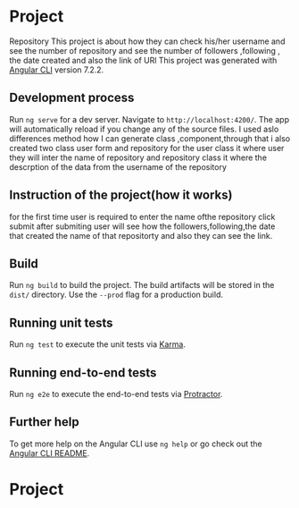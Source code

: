 # Project
Repository
This  project is about how  they can check his/her username and see the number of repository and see the number of followers ,following , the date created  and also the link of URl
This project was generated with [Angular CLI](https://github.com/angular/angular-cli) version 7.2.2.

## Development process

Run `ng serve` for a dev server. Navigate to `http://localhost:4200/`. The app will automatically reload if you change any of the source files.
I used aslo differences  method how  I can generate class ,component,through that i also created two class user form and repository for the user class it where user they will inter  the name of repository and repository class it where the descrption of the data from the username of the repository

## Instruction of the project(how it works)

for the first time user  is required to enter the name ofthe repository
click submit after submiting user will see how  the followers,following,the date that created the name of that repositorty and also they can see the link.


## Build

Run `ng build` to build the project. The build artifacts will be stored in the `dist/` directory. Use the `--prod` flag for a production build.

## Running unit tests

Run `ng test` to execute the unit tests via [Karma](https://karma-runner.github.io).

## Running end-to-end tests

Run `ng e2e` to execute the end-to-end tests via [Protractor](http://www.protractortest.org/).

## Further help

To get more help on the Angular CLI use `ng help` or go check out the [Angular CLI README](https://github.com/angular/angular-cli/blob/master/README.md).
# Project
